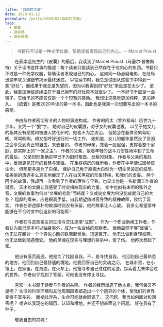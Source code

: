```yaml
---
title: '自由的灵魂'
date: 2020-02-12
permalink: /posts/2020/02/自由的灵魂/
tags:
  - 皮囊
  - 读后感
  - 成长感悟
---
```


> 书籍只不过是一种光学仪器，帮助读者发现自己的内心。-- Marcel Proust

&emsp;&emsp;&nbsp;在蔡崇达先生的《皮囊》的最后，我读到了Marcel Proust（马塞尔·普鲁斯特）关于读书这件事的描述：每个读者只能读到已然存在于他内心的东西。书籍只不过是一种光学仪器，帮助读者发现自己的内心。
这如同一场悬疑电影，在结局迅速串联关键细节揭示最终迷底。
以往读书时，我总是试图从这些书中得到一些“好处”，而结果于我总是失望的，因为以我得到的“好处”来说是在太少了。
至此，我更加确信这缘由在于自己拥有的好处原本就很少了。
一本好书于应是一面镜子，它给予的不应仅仅是一个个短暂的感动。
我想让这感觉更加纯粹，更加持久。
《皮囊》是我2020年读的第一本书，因此也是我第一次想要写出的一本书的感觉。

&emsp;&emsp;&nbsp;书由与作者密切有关的人物的事迹构成。
作者的阿太（曾外祖母）历世九十余年，全凭一个“狠”字。
她对自己的皮囊狠，对子女的皮囊也狠。
以至于她女儿的躯体没有感觉和被送入焚化炉时，她也不为之流泪。
但她会在躯体旁絮絮叨叨、骂骂咧咧，却又招呼好送行的一切工作。
她知道，女儿的躯体虽然没了但因之会享受到真正的自由，来去自如。
作者的母亲，凭着一股倔强，支撑着整个家庭，是实际上的“一家之主”。
作者的父亲，依着年轻的战斗力惯性地冲到了生命的最后。
父亲的形象确实早已不为旧时敬畏、反叛的对象。
作者与父亲的相处中，反而更见其母的智慧与坚强。
在重症病房的经历看，作者在中学便试图参悟生命。
但那更多是为了自保。
保护自己免于直视大自然为一切生灵设定的结局。
张美丽的遭遇多么真实地展现了人在白天黑夜的形象转换，和我们的虚妄。
两个阿小的故事，我却再一次看到了作者的理性与早熟，也显出他是一名新闻工作者的潜质。
天才的文展让我感受了时空扭曲现实的力量。
文中也似有未明的弦外之音，文展的故事为何以“文展的悲剧”而结尾？又或说文展为何没能成就自己的大业？
粗鄙的看来，应是眼高手低，自我期望值过高导致的精神故障，败给了现实。
作者在讲述厚朴的故事时则没有保留。他的故事让人心酸。
我多么希望厚朴能够在不合时宜中创造新的可能啊！


&emsp;&emsp;&nbsp;作者在与这些亲友的生活与交往逐渐“成型”。
作为一个职业新闻工作者，作者认为自己原本可以抽身事外，成为一名合格的观察者。
但他显然不够“坚强”。
他无法在面对一个个喜悦心酸的跌宕起伏后，迅速离开。
他无法做到身轻如燕，他无法做到随遇而安。
他的灵魂在现实与理想的拼杀中，受了伤。
他再次想起了家。

&emsp;&emsp;&nbsp;他没有落荒而逃，他是为了找回自我。不，是寻找自我。
他回到自己最熟悉的地方，他回到自己最舒适的境地，他要回答自己的灵魂之问。
在城市里，在小镇上，在家里，在海边，在火车上，他搜寻者自己过往的足迹，探索着尤未体会过的世界。
作者似乎找到了答案，可他也没有停止寻找。

&emsp;&emsp;&nbsp;喜欢一本书源于读者与作者的共鸣。
作者的经历塑造了他本身，我何尝又不是呢？
生活的时空环境和其他周围因素塑造出一个个迥异的个体，使我们的世界变得丰富多彩。
而褪祛浮杂，生命可能就会同源了。
这问题，我当如何面对和回答呢？
或许以我现在的履历、认知和境地，并还不想直面这个问题。
好在我有了种子。

&emsp;&emsp;&nbsp;敬我自由的灵魂！
